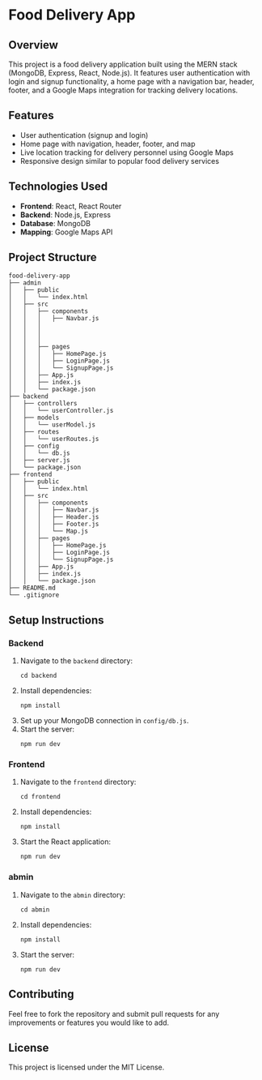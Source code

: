 # Food Delivery App

## Overview
This project is a food delivery application built using the MERN stack (MongoDB, Express, React, Node.js). It features user authentication with login and signup functionality, a home page with a navigation bar, header, footer, and a Google Maps integration for tracking delivery locations.

## Features
- User authentication (signup and login)
- Home page with navigation, header, footer, and map
- Live location tracking for delivery personnel using Google Maps
- Responsive design similar to popular food delivery services

## Technologies Used
- **Frontend**: React, React Router
- **Backend**: Node.js, Express
- **Database**: MongoDB
- **Mapping**: Google Maps API

## Project Structure
```
food-delivery-app
├── admin
│   ├── public
│   │   └── index.html
│   ├── src
│   │   ├── components
│   │   │   ├── Navbar.js
│   │   │   
│   │   │   
│   │   │   
│   │   ├── pages
│   │   │   ├── HomePage.js
│   │   │   ├── LoginPage.js
│   │   │   └── SignupPage.js
│   │   ├── App.js
│   │   ├── index.js
│   │   └── package.json
├── backend
│   ├── controllers
│   │   └── userController.js
│   ├── models
│   │   └── userModel.js
│   ├── routes
│   │   └── userRoutes.js
│   ├── config
│   │   └── db.js
│   ├── server.js
│   └── package.json
├── frontend
│   ├── public
│   │   └── index.html
│   ├── src
│   │   ├── components
│   │   │   ├── Navbar.js
│   │   │   ├── Header.js
│   │   │   ├── Footer.js
│   │   │   └── Map.js
│   │   ├── pages
│   │   │   ├── HomePage.js
│   │   │   ├── LoginPage.js
│   │   │   └── SignupPage.js
│   │   ├── App.js
│   │   ├── index.js
│   │   └── package.json
├── README.md
└── .gitignore
```

## Setup Instructions

### Backend
1. Navigate to the `backend` directory:
   ```
   cd backend
   ```
2. Install dependencies:
   ```
   npm install
   ```
3. Set up your MongoDB connection in `config/db.js`.
4. Start the server:
   ```
   npm run dev
   ```

### Frontend
1. Navigate to the `frontend` directory:
   ```
   cd frontend
   ```
2. Install dependencies:
   ```
   npm install
   ```
3. Start the React application:
   ```
   npm run dev 
   ```
### abmin
1. Navigate to the `abmin` directory:
   ```
   cd abmin
   ```
2. Install dependencies:
   ```
   npm install
   ```
3. Start the server:
   ```
   npm run dev
   ```
## Contributing
Feel free to fork the repository and submit pull requests for any improvements or features you would like to add.

## License
This project is licensed under the MIT License.
